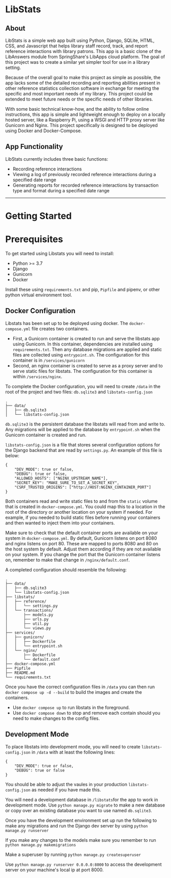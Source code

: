 # LibStats

## About

LibStats is a simple web app built using Python, Django, SQLite, HTML, CSS, and Javascript that helps library staff record, track, and report reference interactions with library patrons. This app is a basic clone of the LibAnswers module from SpringShare's LibApps cloud platform. The goal of this project was to create a similar yet simpler tool for use in a library setting. 

Because of the overall goal to make this project as simple as possible, the app lacks some of the detailed recording and reporting abilities present in other reference statistics collection software in exchange for meeting the specific and most important needs of my library. This project could be extended to meet future needs or the specific needs of other libraries. 

With some basic technical know-how, and the ability to follow online instructions, this app is simple and lightweight enough to deploy on a locally hosted server, like a Raspberry Pi, using a WSGI and HTTP proxy server like Gunicorn and Nginx. This project specifically is designed to be deployed using Docker and Docker-Compose.

## App Functionality

LibStats currently includes three basic functions:

- Recording reference interactions
- Viewing a log of previously recorded reference interactions during a specified date range
- Generating reports for recorded reference interactions by transaction type and format during a specified date range

-----

# Getting Started

# Prerequisites

To get started using Libstats you will need to install:
- Python >= 3.7
- Django 
- Gunicorn
- Docker

Install these using `requirements.txt` and pip, `Pipfile` and pipenv, or other python virtual environment tool.


## Docker Configuration

Libstats has been set up to be deployed using docker. The `docker-compose.yml` file creates two containers. 

- First, a Gunicorn container is created to run and serve the libstats app using Gunicorn. In this container, dependencies are installed using `requirements.txt`. Then any database migrations are applied and static files are collected using `entrypoint.sh`. The configuration for this container is in `/services/gunicorn`
- Second, an nginx container is created to serve as a proxy server and to serve static files for libstats. The configuration for this container is within `/services/nginx`.

To complete the Docker configuration, you will need to create `/data` in the root of the project and two files: `db.sqlite3` and `libstats-config.json`

```
.
├── data/
│   ├── db.sqlite3
│   └── libstats-config.json
```

`db.sqlite3` is the persistent database the libstats will read from and write to. Any migrations will be applied to the database by `entrypoint.sh` when the Gunicorn container is created and run.

`libstats-config.json` is a file that stores several configuration options for the Django backend that are read by `settings.py`. An example of this file is below:

```
{
    "DEV_MODE": true or false,
    "DEBUG": true or false,
    "ALLOWED_HOSTS": ["NGINX_UPSTREAM_NAME"],
    "SECRET_KEY": "MAKE_SURE_TO_SET_A_SECRET_KEY",
    "CSRF_TRUSTED_ORIGINS": ["http://HOST:NGINX_CONTAINER_PORT"]
}
```

Both containers read and write static files to and from the `static` volume that is created in `docker-compose.yml`. You could map this to a location in the root of the directory or another location on your system if needed. For example, if you needed to build static files before running your containers and then wanted to inject them into your containers.

Make sure to check that the default container ports are available on your system in `docker-compose.yml`. By default, Gunicorn listens on port 8080 and nginx listens on port 80. These are mapped to ports 8080 and 80 on the host system by default. Adjust them according if they are not available on your system. If you change the port that the Gunicorn container listens on, remember to make that change in `/nginx/default.conf`.

A completed configuration should resemble the following:

```
.
├── data/
│   ├── db.sqlite3
│   └── libstats-config.json
├── libstats/
│   ├── reference/
│   │   └── settings.py
│   └── transactions/
│       ├── models.py
│       ├── urls.py
│       ├── util.py
│       └── views.py
├── services/
│   ├── gunicorn/
│   │   ├── Dockerfile
│   │   └── entrypoint.sh
│   └── nginx/
│       ├── Dockerfile
│       └── default.conf
├── docker-compose.yml
├── Pipfile
├── README.md
└── requirements.txt
```

Once you have the correct configuration files in `/data` you can then run `docker compose up -d --build` to build the images and create the containers. 
- Use `docker compose up` to run libstats in the foreground. 
- Use `docker compose down` to stop and remove each contain should you need to make changes to the config files.

## Development Mode

To place libstats into development mode, you will need to create `libstats-config.json` in `/data` with at least the following lines:

```
{
    "DEV_MODE": true or false,
    "DEBUG": true or false
}
```

You should be able to adjust the vaules in your production `libstats-config.json` as needed if you have made this.

You will need a development database in `/libstats`for the app to work in development mode. Use `python manage.py migrate` to make a new database or copy over an existing database you want to use named `db.sqlite3`.

Once you have the development environment set up run the following to make any migrations and run the Django dev server by using `python manage.py runserver`

If you make any changes to the models make sure you remember to run `python manage.py makemigrations`

Make a superuser by running `python manage.py createsuperuser`

Use `python manage.py runserver 0.0.0.0:8000` to access the development server on your machine's local ip at port 8000.
